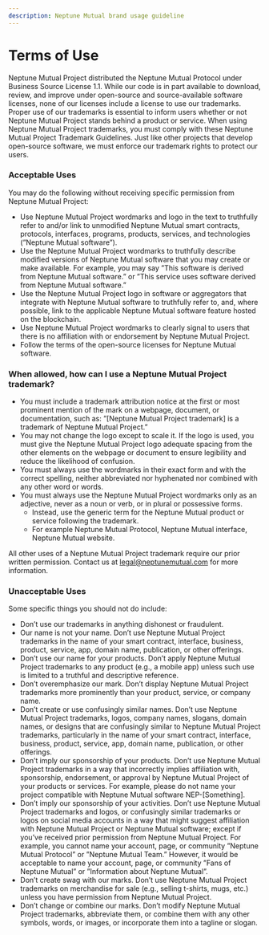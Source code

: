 ```yaml
---
description: Neptune Mutual brand usage guideline
---
```


# Terms of Use

Neptune Mutual Project distributed the Neptune Mutual Protocol under Business Source License 1.1. While our code is in part available to download, review, and improve under open-source and source-available software licenses, none of our licenses include a license to use our trademarks. Proper use of our trademarks is essential to inform users whether or not Neptune Mutual Project stands behind a product or service. When using Neptune Mutual Project trademarks, you must comply with these Neptune Mutual Project Trademark Guidelines. Just like other projects that develop open-source software, we must enforce our trademark rights to protect our users.

### Acceptable Uses

You may do the following without receiving specific permission from Neptune Mutual Project:

* Use Neptune Mutual Project wordmarks and logo in the text to truthfully refer to and/or link to unmodified Neptune Mutual smart contracts, protocols, interfaces, programs, products, services, and technologies \(”Neptune Mutual software”\).
* Use the Neptune Mutual Project wordmarks to truthfully describe modified versions of Neptune Mutual software that you may create or make available. For example, you may say ”This software is derived from Neptune Mutual software.” or ”This service uses software derived from Neptune Mutual software.”
* Use the Neptune Mutual Project logo in software or aggregators that integrate with Neptune Mutual software to truthfully refer to, and, where possible, link to the applicable Neptune Mutual software feature hosted on the blockchain.
* Use Neptune Mutual Project wordmarks to clearly signal to users that there is no affiliation with or endorsement by Neptune Mutual Project.
* Follow the terms of the open-source licenses for Neptune Mutual software.

### When allowed, how can I use a Neptune Mutual Project trademark?

* You must include a trademark attribution notice at the first or most prominent mention of the mark on a webpage, document, or documentation, such as: ”\[Neptune Mutual Project trademark\] is a trademark of Neptune Mutual Project.”
* You may not change the logo except to scale it. If the logo is used, you must give the Neptune Mutual Project logo adequate spacing from the other elements on the webpage or document to ensure legibility and reduce the likelihood of confusion.
* You must always use the wordmarks in their exact form and with the correct spelling, neither abbreviated nor hyphenated nor combined with any other word or words.
* You must always use the Neptune Mutual Project wordmarks only as an adjective, never as a noun or verb, or in plural or possessive forms.
  * Instead, use the generic term for the Neptune Mutual product or service following the trademark.
  * For example Neptune Mutual Protocol, Neptune Mutual interface, Neptune Mutual website.

All other uses of a Neptune Mutual Project trademark require our prior written permission. Contact us at legal@neptunemutual.com for more information.

### Unacceptable Uses

Some specific things you should not do include:

* Don’t use our trademarks in anything dishonest or fraudulent.
* Our name is not your name. Don’t use Neptune Mutual Project trademarks in the name of your smart contract, interface, business, product, service, app, domain name, publication, or other offerings.
* Don’t use our name for your products. Don’t apply Neptune Mutual Project trademarks to any product \(e.g., a mobile app\) unless such use is limited to a truthful and descriptive reference.
* Don’t overemphasize our mark. Don’t display Neptune Mutual Project trademarks more prominently than your product, service, or company name.
* Don’t create or use confusingly similar names. Don’t use Neptune Mutual Project trademarks, logos, company names, slogans, domain names, or designs that are confusingly similar to Neptune Mutual Project trademarks, particularly in the name of your smart contract, interface, business, product, service, app, domain name, publication, or other offerings.
* Don’t imply our sponsorship of your products. Don’t use Neptune Mutual Project trademarks in a way that incorrectly implies affiliation with, sponsorship, endorsement, or approval by Neptune Mutual Project of your products or services. For example, please do not name your project compatible with Neptune Mutual software NEP-\[Something\].
* Don’t imply our sponsorship of your activities. Don’t use Neptune Mutual Project trademarks and logos, or confusingly similar trademarks or logos on social media accounts in a way that might suggest affiliation with Neptune Mutual Project or Neptune Mutual software; except if you’ve received prior permission from Neptune Mutual Project. For example, you cannot name your account, page, or community ”Neptune Mutual Protocol” or ”Neptune Mutual Team.” However, it would be acceptable to name your account, page, or community ”Fans of Neptune Mutual” or ”Information about Neptune Mutual”.
* Don’t create swag with our marks. Don’t use Neptune Mutual Project trademarks on merchandise for sale \(e.g., selling t-shirts, mugs, etc.\) unless you have permission from Neptune Mutual Project.
* Don’t change or combine our marks. Don’t modify Neptune Mutual Project trademarks, abbreviate them, or combine them with any other symbols, words, or images, or incorporate them into a tagline or slogan.













